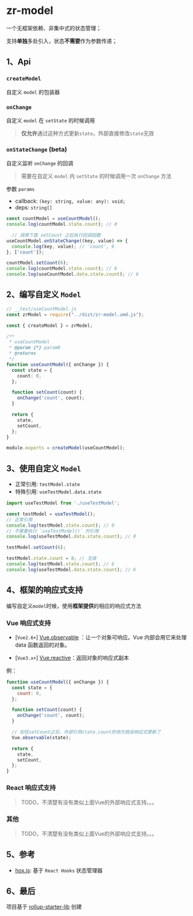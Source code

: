 # zr-model

一个无框架依赖、非集中式的状态管理；

支持**单独**多处引入，状态**不需要**作为参数传递；


## 1、Api
### `createModel`
  
自定义 `model` 的包装器

### `onChange`
  
自定义 `model` 在 `setState` 的时候调用

> **仅允许**通过这种方式更新`state`，外部直接修改`state`无效
  

### `onStateChange` (beta)
  
自定义监听 `onChange` 的回调

> 需要在自定义 `model` 内 `setState` 的时候调用一次 `onChange` 方法


参数 `params`

- callback: `(key: string, value: any): void;`
- deps: `string[]`

```ts
const countModel = useCountModel();
console.log(countModel.state.count); // 0

  // 调用下面 setCount 之后执行回调函数
useCountModel.onStateChange((key, value) => {
  console.log(key, value); // 'count', 6
}, ['count']);

countModel.setCount(6);
console.log(countModel.state.count); // 6
console.log(useCountModel.data.state.count); // 6
```


## 2、编写自定义 `Model`

```ts
// __test/useCountModel.js
const zrModel = require("../dist/zr-model.umd.js");

const { createModel } = zrModel;

/**
 * useCountModel
 * @param {*} param0 
 * @returns 
 */
function useCountModel({ onChange }) {
  const state = {
    count: 0,
  };

  function setCount(count) {
    onChange('count', count);
  }

  return {
    state,
    setCount,
  };
}

module.exports = createModel(useCountModel);
```

## 3、使用自定义 `Model`

- 正常引用: `testModel.state`
- 特殊引用: `useTestModel.data.state`

```ts
import useTestModel from './useTestModel';

const testModel = useTestModel();
// 正常引用
console.log(testModel.state.count); // 0
// 不需要执行 `useTestModel()` 时引用
console.log(useTestModel.data.state.count); // 0

testModel.setCount(6);

testModel.state.count = 8; // 无效
console.log(testModel.state.count); // 6
console.log(useTestModel.data.state.count); // 6
```


## 4、框架的响应式支持

编写自定义`model`时候，使用**框架提供**的相应的响应式方法

### Vue 响应式支持

- [`Vue2.6+`] [Vue.observable](https://cn.vuejs.org/v2/api/#Vue-observable)
：让一个对象可响应。Vue 内部会用它来处理 data 函数返回的对象。

- [`Vue3.x+`] [Vue.reactive](https://v3.cn.vuejs.org/api/basic-reactivity.html#reactive)：返回对象的响应式副本


例：
```js
function useCountModel({ onChange }) {
  const state = {
    count: 0,
  };

  function setCount(count) {
    onChange('count', count);
  }

  // 如在setCount之后，外部引用state.count的地方就会响应式更新了
  Vue.observable(state);

  return {
    state,
    setCount,
  };
}
```

### React 响应式支持
> TODO，不清楚有没有类似上面Vue的外部响应式支持。。。

### 其他
> TODO，不清楚有没有类似上面Vue的外部响应式支持。。。


## 5、参考
- [hox.js](https://github.com/umijs/hox): 基于 `React Hooks` 状态管理器


## 6、最后
项目基于 [rollup-starter-lib](https://github.com/rollup/rollup-starter-lib) 创建
